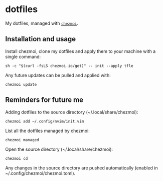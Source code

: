 # dotfiles

My dotfiles, managed with [`chezmoi`](https://github.com/twpayne/chezmoi).

## Installation and usage

Install chezmoi, clone my dotfiles and apply them to your machine with a single command:

    sh -c "$(curl -fsLS chezmoi.io/get)" -- init --apply tfle

Any future updates can be pulled and applied with: 

    chezmoi update

## Reminders for future me

Adding dotfiles to the source directory (~/.local/share/chezmoi):

    chezmoi add ~/.config/nvim/init.vim

List all the dotfiles managed by chezmoi:

    chezmoi managed

Open the source directory (~/.local/share/chezmoi):

    chezmoi cd

Any changes in the source directory are pushed automatically (enabled in ~/.config/chezmoi/chezmoi.toml).
